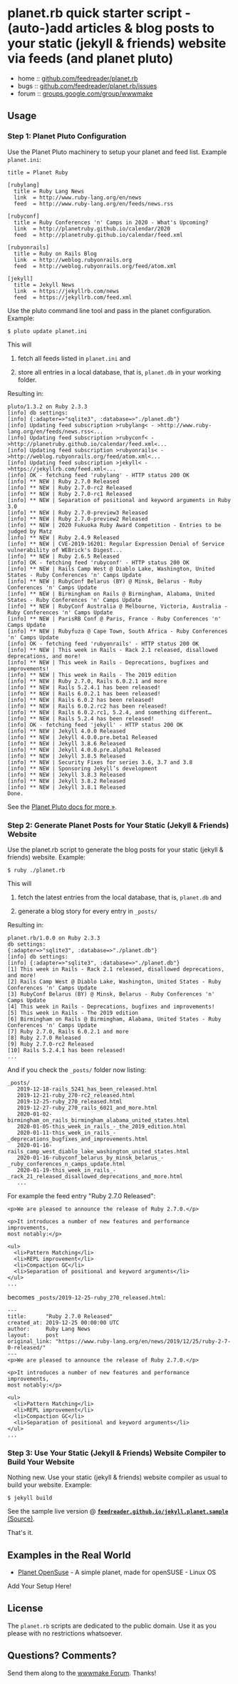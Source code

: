 # planet.rb quick starter script - (auto-)add articles & blog posts to your static (jekyll & friends) website via feeds (and planet pluto)


* home  :: [github.com/feedreader/planet.rb](https://github.com/feedreader/planet.rb)
* bugs  :: [github.com/feedreader/planet.rb/issues](https://github.com/feedreader/planet.rb/issues)
* forum :: [groups.google.com/group/wwwmake](http://groups.google.com/group/wwwmake)



## Usage

### Step 1: Planet Pluto Configuration

Use the Planet Pluto machinery to setup your planet and feed list.
Example `planet.ini`:

```
title = Planet Ruby

[rubylang]
  title = Ruby Lang News
  link  = http://www.ruby-lang.org/en/news
  feed  = http://www.ruby-lang.org/en/feeds/news.rss

[rubyconf]
  title = Ruby Conferences 'n' Camps in 2020 - What's Upcoming?
  link  = http://planetruby.github.io/calendar/2020
  feed  = http://planetruby.github.io/calendar/feed.xml

[rubyonrails]
  title = Ruby on Rails Blog
  link  = http://weblog.rubyonrails.org
  feed  = http://weblog.rubyonrails.org/feed/atom.xml

[jekyll]
  title = Jekyll News
  link  = https://jekyllrb.com/news
  feed  = https://jekyllrb.com/feed.xml
```

Use the pluto command line tool
and pass in the planet configuration. Example:

```
$ pluto update planet.ini
```


This will

1) fetch all feeds listed in `planet.ini` and

2) store all entries in a local database, that is, `planet.db` in your working folder.

Resulting in:

```
pluto/1.3.2 on Ruby 2.3.3
[info] db settings:
[info] {:adapter=>"sqlite3", :database=>"./planet.db"}
[info] Updating feed subscription >rubylang< - >http://www.ruby-lang.org/en/feeds/news.rss<...
[info] Updating feed subscription >rubyconf< - >http://planetruby.github.io/calendar/feed.xml<...
[info] Updating feed subscription >rubyonrails< - >http://weblog.rubyonrails.org/feed/atom.xml<...
[info] Updating feed subscription >jekyll< - >https://jekyllrb.com/feed.xml<...
[info] OK - fetching feed 'rubylang' - HTTP status 200 OK
[info] ** NEW | Ruby 2.7.0 Released
[info] ** NEW | Ruby 2.7.0-rc2 Released
[info] ** NEW | Ruby 2.7.0-rc1 Released
[info] ** NEW | Separation of positional and keyword arguments in Ruby 3.0
[info] ** NEW | Ruby 2.7.0-preview3 Released
[info] ** NEW | Ruby 2.7.0-preview2 Released
[info] ** NEW | 2020 Fukuoka Ruby Award Competition - Entries to be judged by Matz
[info] ** NEW | Ruby 2.4.9 Released
[info] ** NEW | CVE-2019-16201: Regular Expression Denial of Service vulnerability of WEBrick's Digest...
[info] ** NEW | Ruby 2.6.5 Released
[info] OK - fetching feed 'rubyconf' - HTTP status 200 OK
[info] ** NEW | Rails Camp West @ Diablo Lake, Washington, United States - Ruby Conferences 'n' Camps Update
[info] ** NEW | RubyConf Belarus (BY) @ Minsk, Belarus - Ruby Conferences 'n' Camps Update
[info] ** NEW | Birmingham on Rails @ Birmingham, Alabama, United States - Ruby Conferences 'n' Camps Update
[info] ** NEW | RubyConf Australia @ Melbourne, Victoria, Australia - Ruby Conferences 'n' Camps Update
[info] ** NEW | ParisRB Conf @ Paris, France - Ruby Conferences 'n' Camps Update
[info] ** NEW | Rubyfuza @ Cape Town, South Africa - Ruby Conferences 'n' Camps Update
[info] OK - fetching feed 'rubyonrails' - HTTP status 200 OK
[info] ** NEW | This week in Rails - Rack 2.1 released, disallowed deprecations, and more!
[info] ** NEW | This week in Rails - Deprecations, bugfixes and improvements!
[info] ** NEW | This week in Rails - The 2019 edition
[info] ** NEW | Ruby 2.7.0, Rails 6.0.2.1 and more
[info] ** NEW | Rails 5.2.4.1 has been released!
[info] ** NEW | Rails 6.0.2.1 has been released!
[info] ** NEW | Rails 6.0.2 has been released!
[info] ** NEW | Rails 6.0.2.rc2 has been released!
[info] ** NEW | Rails 6.0.2.rc1, 5.2.4, and something different…
[info] ** NEW | Rails 5.2.4 has been released!
[info] OK - fetching feed 'jekyll' - HTTP status 200 OK
[info] ** NEW | Jekyll 4.0.0 Released
[info] ** NEW | Jekyll 4.0.0.pre.beta1 Released
[info] ** NEW | Jekyll 3.8.6 Released
[info] ** NEW | Jekyll 4.0.0.pre.alpha1 Released
[info] ** NEW | Jekyll 3.8.5 Released
[info] ** NEW | Security Fixes for series 3.6, 3.7 and 3.8
[info] ** NEW | Sponsoring Jekyll’s development
[info] ** NEW | Jekyll 3.8.3 Released
[info] ** NEW | Jekyll 3.8.2 Released
[info] ** NEW | Jekyll 3.8.1 Released
Done.
```

See the [Planet Pluto docs for more »](http://feedreader.github.io).




### Step 2: Generate Planet Posts for Your Static (Jekyll & Friends) Website 

Use the planet.rb script to generate the blog posts for your static (jekyll & friends) website. Example:

```
$ ruby ./planet.rb
```


This will

1) fetch the latest entries from the local database, that is, `planet.db` and

2) generate a blog story for every entry in `_posts/`

Resulting in:

```
planet.rb/1.0.0 on Ruby 2.3.3
db settings:
{:adapter=>"sqlite3", :database=>"./planet.db"}
[info] db settings:
[info] {:adapter=>"sqlite3", :database=>"./planet.db"}
[1] This week in Rails - Rack 2.1 released, disallowed deprecations, and more!
[2] Rails Camp West @ Diablo Lake, Washington, United States - Ruby Conferences 'n' Camps Update
[3] RubyConf Belarus (BY) @ Minsk, Belarus - Ruby Conferences 'n' Camps Update
[4] This week in Rails - Deprecations, bugfixes and improvements!
[5] This week in Rails - The 2019 edition
[6] Birmingham on Rails @ Birmingham, Alabama, United States - Ruby Conferences 'n' Camps Update
[7] Ruby 2.7.0, Rails 6.0.2.1 and more
[8] Ruby 2.7.0 Released
[9] Ruby 2.7.0-rc2 Released
[10] Rails 5.2.4.1 has been released!
...
```

And if you check the `_posts/` folder now listing:

```
_posts/
   2019-12-18-rails_5241_has_been_released.html
   2019-12-21-ruby_270-rc2_released.html
   2019-12-25-ruby_270_released.html
   2019-12-27-ruby_270_rails_6021_and_more.html
   2020-01-02-birmingham_on_rails_birmingham_alabama_united_states.html
   2020-01-05-this_week_in_rails_-_the_2019_edition.html
   2020-01-11-this_week_in_rails_-_deprecations_bugfixes_and_improvements.html
   2020-01-16-rails_camp_west_diablo_lake_washington_united_states.html
   2020-01-16-rubyconf_belarus_by_minsk_belarus_-_ruby_conferences_n_camps_update.html
   2020-01-19-this_week_in_rails_-_rack_21_released_disallowed_deprecations_and_more.html
   ...
```

For example
the feed entry "Ruby 2.7.0 Released":

```
<p>We are pleased to announce the release of Ruby 2.7.0.</p>

<p>It introduces a number of new features and performance improvements,
most notably:</p>

<ul>
  <li>Pattern Matching</li>
  <li>REPL improvement</li>
  <li>Compaction GC</li>
  <li>Separation of positional and keyword arguments</li>
</ul>
...
```

becomes `_posts/2019-12-25-ruby_270_released.html`:

```
---
title:      "Ruby 2.7.0 Released"
created_at: 2019-12-25 00:00:00 UTC
author:     Ruby Lang News
layout:     post
original_link: "https://www.ruby-lang.org/en/news/2019/12/25/ruby-2-7-0-released/"
---
<p>We are pleased to announce the release of Ruby 2.7.0.</p>

<p>It introduces a number of new features and performance improvements,
most notably:</p>

<ul>
  <li>Pattern Matching</li>
  <li>REPL improvement</li>
  <li>Compaction GC</li>
  <li>Separation of positional and keyword arguments</li>
</ul>
...
```


### Step 3: Use Your Static (Jekyll & Friends) Website Compiler to Build Your Website

Nothing new. Use your static (jekyll & friends) website compiler 
as usual to build your website. Example:

```
$ jekyll build
```

See the sample live version @ [**`feedreader.github.io/jekyll.planet.sample`**](http://feedreader.github.io/jekyll.planet.sample/) 
[(Source)](https://github.com/feedreader/jekyll.planet.sample).

That's it.





## Examples in the Real World

- [Planet OpenSuse](https://github.com/openSUSE/planet-o-o) - A simple planet, made for openSUSE - Linux OS

Add Your Setup Here!



## License

The `planet.rb` scripts are dedicated to the public domain.
Use it as you please with no restrictions whatsoever.

## Questions? Comments?

Send them along to the [wwwmake Forum](http://groups.google.com/group/wwwmake).
Thanks!
